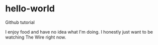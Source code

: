 # hello-world
Github tutorial

I enjoy food and have no idea what I'm doing.
I honestly just want to be watching The Wire right now. 
